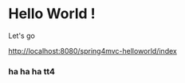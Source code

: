 

Hello World !
===============================================================
Let's go

<http://localhost:8080/spring4mvc-helloworld/index>

### ha ha ha tt4

